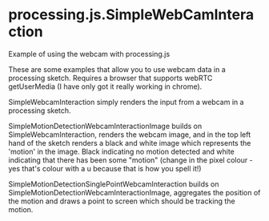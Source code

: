 processing.js.SimpleWebCamInteraction
=====================================

Example of using the webcam with processing.js

These are some examples that allow you to use webcam data in a processing sketch. Requires a browser that supports webRTC getUserMedia (I have only got it really working in chrome).

SimpleWebcamInteraction simply renders the input from a webcam in a processing sketch.

SimpleMotionDetectionWebcamInteractionImage builds on SimpleWebcamInteraction, renders the webcam image, and in the top left hand of the sketch renders a black and white image which represents the 'motion' in the image.  Black indicating no motion detected and white indicating that there has been some "motion" (change in the pixel colour - yes that's colour with a u because that is how you spell it!)

SimpleMotionDetectionSinglePointWebcamInteraction builds on SimpleMotionDetectionWebcamInteractionImage, aggregates the position of the motion and draws a point to screen which should be tracking the motion.


